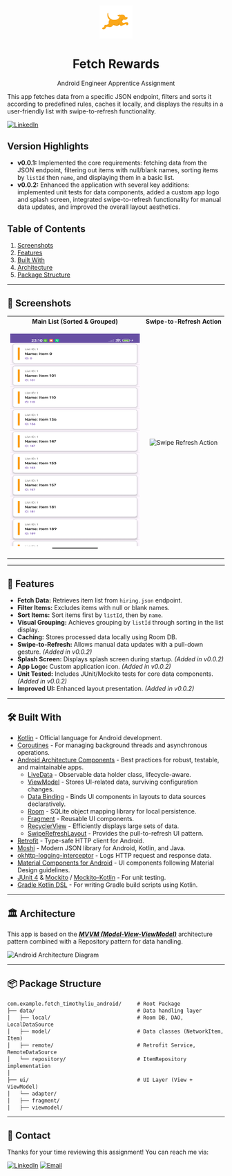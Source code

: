 <p align="center">
<img src="./app/src/main/res/drawable/fetch.png" width="15%"/>
<h1 align="center"> Fetch Rewards </h1>
<p align="center">
Android Engineer Apprentice Assignment
</p>
</p>

This app fetches data from a specific JSON endpoint, filters and sorts it according to predefined rules, caches it locally, and displays the results in a user-friendly list with swipe-to-refresh functionality.

[![LinkedIn](https://img.shields.io/badge/-LinkedIn-blue?style=flat-square&logo=linkedin)](https://www.linkedin.com/in/timothysliu/)

## Version Highlights

* **v0.0.1:** Implemented the core requirements: fetching data from the JSON endpoint, filtering out items with null/blank names, sorting items by `listId` then `name`, and displaying them in a basic list.
* **v0.0.2:** Enhanced the application with several key additions: implemented unit tests for data components, added a custom app logo and splash screen, integrated swipe-to-refresh functionality for manual data updates, and improved the overall layout aesthetics.


## Table of Contents

1.  [Screenshots](#-screenshots)
2.  [Features](#-features)
3.  [Built With](#-built-with)
4.  [Architecture](#️-architecture)
5.  [Package Structure](#-package-structure)

---

## 📸 Screenshots


<table>
  <tr>
     <th>Main List (Sorted & Grouped)</th>
     <th>Swipe-to-Refresh Action</th>
  </tr>
  <tr>
    <td>
      <p align="center"></p>
      <p align="center">
  <img src="Screenshot_mainPage.jpg" width="300" height="500" alt="Main List View">
</p>
    </td>
    <td>
       <p align="center"></p>
        <p align="center">
      <img src="gif_main2.gif" width="300" height="500" alt="Swipe Refresh Action">
</p>
    </td>
  </tr>
 </table>

---

## 🌟 Features

* **Fetch Data:** Retrieves item list from `hiring.json` endpoint.
* **Filter Items:** Excludes items with null or blank names.
* **Sort Items:** Sort items first by `listId`, then by `name`.
* **Visual Grouping:** Achieves grouping by `listId` through sorting in the list display.
* **Caching:** Stores processed data locally using Room DB.
* **Swipe-to-Refresh:** Allows manual data updates with a pull-down gesture. *(Added in v0.0.2)*
* **Splash Screen:** Displays splash screen during startup. *(Added in v0.0.2)*
* **App Logo:** Custom application icon. *(Added in v0.0.2)*
* **Unit Tested:** Includes JUnit/Mockito tests for core data components. *(Added in v0.0.2)*
* **Improved UI:** Enhanced layout presentation. *(Added in v0.0.2)*

---

## 🛠 Built With


* [Kotlin](https://kotlinlang.org/) - Official language for Android development.
* [Coroutines](https://kotlinlang.org/docs/reference/coroutines-overview.html) - For managing background threads and asynchronous operations.
* [Android Architecture Components](https://developer.android.com/topic/libraries/architecture) - Best practices for robust, testable, and maintainable apps.
    * [LiveData](https://developer.android.com/topic/libraries/architecture/livedata) - Observable data holder class, lifecycle-aware.
    * [ViewModel](https://developer.android.com/topic/libraries/architecture/viewmodel) - Stores UI-related data, surviving configuration changes.
    * [Data Binding](https://developer.android.com/topic/libraries/data-binding) - Binds UI components in layouts to data sources declaratively.
    * [Room](https://developer.android.com/topic/libraries/architecture/room) - SQLite object mapping library for local persistence.
    * [Fragment](https://developer.android.com/guide/fragments) - Reusable UI components.
    * [RecyclerView](https://developer.android.com/guide/topics/ui/layout/recyclerview) - Efficiently displays large sets of data.
    * [SwipeRefreshLayout](https://developer.android.com/develop/ui/views/touch-and-input/swipe-refresh) - Provides the pull-to-refresh UI pattern.
* [Retrofit](https://square.github.io/retrofit/) - Type-safe HTTP client for Android.
* [Moshi](https://github.com/square/moshi) - Modern JSON library for Android, Kotlin, and Java.
* [okhttp-logging-interceptor](https://github.com/square/okhttp/blob/master/okhttp-logging-interceptor/README.md) - Logs HTTP request and response data.
* [Material Components for Android](https://github.com/material-components/material-components-android) - UI components following Material Design guidelines.
* [JUnit 4](https://junit.org/junit4/) & [Mockito](https://site.mockito.org/) / [Mockito-Kotlin](https://github.com/mockito/mockito-kotlin) - For unit testing.
* [Gradle Kotlin DSL](https://docs.gradle.org/current/userguide/kotlin_dsl.html) - For writing Gradle build scripts using Kotlin.

---

## 🏛️ Architecture

This app is based on the [***MVVM (Model-View-ViewModel)***](https://developer.android.com/jetpack/guide#recommended-app-arch) architecture pattern combined with a Repository pattern for data handling.

![Android Architecture Diagram](https://developer.android.com/topic/libraries/architecture/images/final-architecture.png)

---

## 📦 Package Structure

```
com.example.fetch_timothyliu_android/     # Root Package
├── data/                                 # Data handling layer
│   ├── local/                            # Room DB, DAO, LocalDataSource
│   ├── model/                            # Data classes (NetworkItem, Item)
│   ├── remote/                           # Retrofit Service, RemoteDataSource
│   └── repository/                       # ItemRepository implementation
│
├── ui/                                   # UI Layer (View + ViewModel)
│   └── adapter/                          
│   ├── fragment/    
│   ├── viewmodel/           
```
---
## 📧 Contact

Thanks for your time reviewing this assignment! You can reach me via:

[![LinkedIn](https://img.shields.io/badge/-LinkedIn-blue?style=flat-square&logo=linkedin)](https://www.linkedin.com/in/timothysliu/) [![Email](https://img.shields.io/badge/-Email-orange?style=flat-square&logo=gmail)](mailto:timo9036@hotmail.com)
